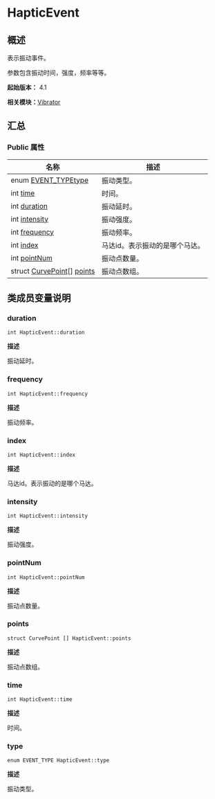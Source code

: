 # HapticEvent


## 概述

表示振动事件。

参数包含振动时间，强度，频率等等。

**起始版本：** 4.1

**相关模块：**[Vibrator](_vibrator_v12.md)


## 汇总


### Public 属性

| 名称 | 描述 | 
| -------- | -------- |
| enum [EVENT_TYPE](_vibrator_v12.md#event_type)[type](#type) | 振动类型。  | 
| int [time](#time) | 时间。  | 
| int [duration](#duration) | 振动延时。  | 
| int [intensity](#intensity) | 振动强度。  | 
| int [frequency](#frequency) | 振动频率。  | 
| int [index](#index) | 马达id。表示振动的是哪个马达。  | 
| int [pointNum](#pointnum) | 振动点数量。  | 
| struct [CurvePoint](_curve_point_v12.md)[] [points](#points) | 振动点数组。  | 


## 类成员变量说明


### duration

```
int HapticEvent::duration
```
**描述**

振动延时。


### frequency

```
int HapticEvent::frequency
```
**描述**

振动频率。


### index

```
int HapticEvent::index
```
**描述**

马达id。表示振动的是哪个马达。


### intensity

```
int HapticEvent::intensity
```
**描述**

振动强度。


### pointNum

```
int HapticEvent::pointNum
```
**描述**

振动点数量。


### points

```
struct CurvePoint [] HapticEvent::points
```
**描述**

振动点数组。


### time

```
int HapticEvent::time
```
**描述**

时间。


### type

```
enum EVENT_TYPE HapticEvent::type
```
**描述**

振动类型。
